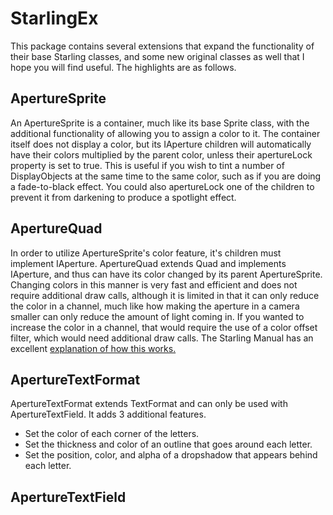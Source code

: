 # StarlingEx
This package contains several extensions that expand the functionality of their base Starling classes, and some new original classes as well that I hope you will find useful. The highlights are as follows.

## ApertureSprite
An ApertureSprite is a container, much like its base Sprite class, with the additional functionality of allowing you to assign a color to it. The container itself does not display a color, but its IAperture children will automatically have their colors multiplied by the parent color, unless their apertureLock property is set to true. This is useful if you wish to tint a number of DisplayObjects at the same time to the same color, such as if you are doing a fade-to-black effect. You could also apertureLock one of the children to prevent it from darkening to produce a spotlight effect.

## ApertureQuad
In order to utilize ApertureSprite's color feature, it's children must implement IAperture. ApertureQuad extends Quad and implements IAperture, and thus can have its color changed by its parent ApertureSprite. Changing colors in this manner is very fast and efficient and does not require additional draw calls, although it is limited in that it can only reduce the color in a channel, much like how making the aperture in a camera smaller can only reduce the amount of light coming in. If you wanted to increase the color in a channel, that would require the use of a color offset filter, which would need additional draw calls. The Starling Manual has an excellent [explanation of how this works.](https://manual.starling-framework.org/en/#_the_goal)

## ApertureTextFormat
ApertureTextFormat extends TextFormat and can only be used with ApertureTextField. It adds 3 additional features.
* Set the color of each corner of the letters.
* Set the thickness and color of an outline that goes around each letter.
* Set the position, color, and alpha of a dropshadow that appears behind each letter.

## ApertureTextField
